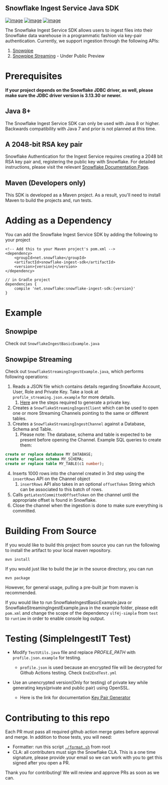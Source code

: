 Snowflake Ingest Service Java SDK
---

[![image](http://img.shields.io/:license-Apache%202-brightgreen.svg)](http://www.apache.org/licenses/LICENSE-2.0.txt)
[![image](https://github.com/snowflakedb/snowflake-ingest-java/workflows/Snowpipe%20Java%20SDK%20Tests/badge.svg)](https://github.com/snowflakedb/snowflake-ingest-java/actions)
[![image](https://maven-badges.herokuapp.com/maven-central/net.snowflake/snowflake-ingest-sdk/badge.svg?style=plastic)](https://repo.maven.apache.org/maven2/net/snowflake/snowflake-ingest-sdk/)

The Snowflake Ingest Service SDK allows users to ingest files into their
Snowflake data warehouse in a programmatic fashion via key-pair
authentication. Currently, we support ingestion through the following APIs:
1. [Snowpipe](https://docs.snowflake.com/en/user-guide/data-load-snowpipe-rest-gs.html#client-requirement-java-or-python-sdk)
2. [Snowpipe Streaming](https://docs.snowflake.com/en/user-guide/data-load-snowpipe-streaming-overview) - Under Public Preview

# Prerequisites

**If your project depends on the Snowflake JDBC driver, as well, please make sure the JDBC driver version is 3.13.30 or newer.**

## Java 8+

The Snowflake Ingest Service SDK can only be used with Java 8 or higher.
Backwards compatibility with Java 7 and prior is not planned at this
time.

## A 2048-bit RSA key pair

Snowflake Authentication for the Ingest Service requires creating a 2048
bit RSA key pair and, registering the public key with Snowflake. For
detailed instructions, please visit the relevant [Snowflake
Documentation Page](https://docs.snowflake.com/en/user-guide/key-pair-auth.html).

## Maven (Developers only)

This SDK is developed as a Maven project. As a
result, you'll need to install Maven to build the projects and, run
tests.

# Adding as a Dependency

You can add the Snowflake Ingest Service SDK by adding the following to
your project

``` {.xml}
<!-- Add this to your Maven project's pom.xml -->
<dependency>
    <groupId>net.snowflake</groupId>
    <artifactId>snowflake-ingest-sdk</artifactId>
    <version>{version}</version>
</dependency>
```

``` {.groovy}
// in Gradle project
dependencies {
    compile 'net.snowflake:snowflake-ingest-sdk:{version}'
}
```

# Example

## Snowpipe

Check out `SnowflakeIngestBasicExample.java`

## Snowpipe Streaming

Check out `SnowflakeStreamingIngestExample.java`, which performs following operations:
1. Reads a JSON file which contains details regarding Snowflake Account, User, Role and Private Key. Take a look at `profile_streaming.json.example` for more details.
    1. [Here](https://docs.snowflake.com/en/user-guide/key-pair-auth.html#configuring-key-pair-authentication) are the steps required to generate a private key.
2. Creates a `SnowflakeStreamingIngestClient` which can be used to open one or more Streaming Channels pointing to the same or different tables.
3. Creates a `SnowflakeStreamingIngestChannel` against a Database, Schema and Table.
    1. Please note: The database, schema and table is expected to be present before opening the Channel. Example SQL queries to create them:
```sql
create or replace database MY_DATABASE;
create or replace schema MY_SCHEMA;
create or replace table MY_TABLE(c1 number);
```
4. Inserts 1000 rows into the channel created in 3rd step using the `insertRows` API on the Channel object
    1. `insertRows` API also takes in an optional `offsetToken` String which can be associated to this batch of rows.
5. Calls `getLatestCommittedOffsetToken` on the channel until the appropriate offset is found in Snowflake.
6. Close the channel when the ingestion is done to make sure everything is committed.

# Building From Source

If you would like to build this project from source you can run the
following to install the artifact to your local maven repository.

``` {.bash}
mvn install
```

If you would just like to build the jar in the source directory, you can
run

``` {.bash}
mvn package
```

However, for general usage, pulling a pre-built jar from maven is
recommended.

If you would like to run SnowflakeIngestBasicExample.java or SnowflakeStreamingIngestExample.java in the example folder, 
please edit `pom.xml` and change the scope of the dependency `slf4j-simple` from `test` to `runtime` in order to enable
console log output.


# Testing (SimpleIngestIT Test)

-   Modify `TestUtils.java` file and replace *PROFILE_PATH* with `profile.json.example` for testing.

    -   `profile.json` is used because an encrypted file will be
            decrypted for Github Actions testing. Check `End2EndTest.yml`

-   Use an unencrypted version(Only for testing) of private key while generating keys(private and public pair) using OpenSSL.

    -   Here is the link for documentation [Key Pair
            Generator](https://docs.snowflake.com/en/user-guide/key-pair-auth.html)

# Contributing to this repo

Each PR must pass all required github action merge gates before approval and merge. In addition to those tests, you will need:

- Formatter: run this script [`./format.sh`](https://github.com/snowflakedb/snowflake-ingest-java/blob/master/format.sh) from root
- CLA: all contributers must sign the Snowflake CLA. This is a one time signature, please provide your email so we can work with you to get this signed after you open a PR.

Thank you for contributing! We will review and approve PRs as soon as we can.
